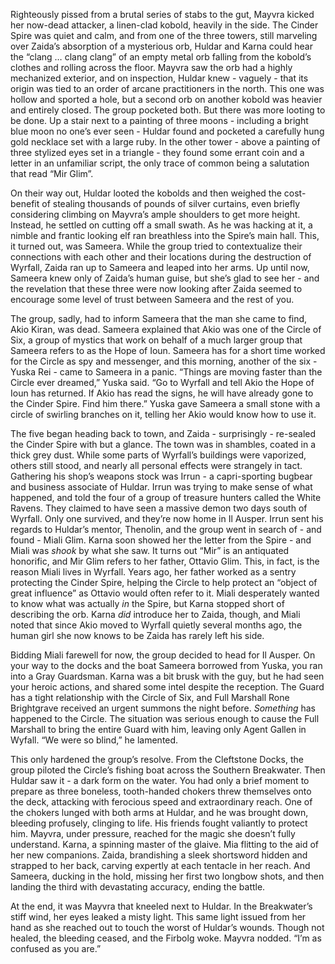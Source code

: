 Righteously pissed from a brutal series of stabs to the gut, Mayvra kicked her now-dead attacker, a linen-clad kobold, heavily in the side. The Cinder Spire was quiet and calm, and from one of the three towers, still marveling over Zaida’s absorption of a mysterious orb, Huldar and Karna could hear the “clang … clang clang” of an empty metal orb falling from the kobold’s clothes and rolling across the floor. Mayvra saw the orb had a highly mechanized exterior, and on inspection, Huldar knew - vaguely - that its origin was tied to an order of arcane practitioners in the north. This one was hollow and sported a hole, but a second orb on another kobold was heavier and entirely closed. The group pocketed both. But there was more looting to be done. Up a stair next to a painting of three moons - including a bright blue moon no one’s ever seen - Huldar found and pocketed a carefully hung gold necklace set with a large ruby. In the other tower - above a painting of three stylized eyes set in a triangle - they found some errant coin and a letter in an unfamiliar script, the only trace of common being a salutation that read “Mir Glim”.

On their way out, Huldar looted the kobolds and then weighed the cost-benefit of stealing thousands of pounds of silver curtains, even briefly considering climbing on Mayvra’s ample shoulders to get more height. Instead, he settled on cutting off a small swath. As he was hacking at it, a nimble and frantic looking elf ran breathless into the Spire’s main hall. This, it turned out, was Sameera. While the group tried to contextualize their connections with each other and their locations during the destruction of Wyrfall, Zaida ran up to Sameera and leaped into her arms. Up until now, Sameera knew only of Zaida’s human guise, but she’s glad to see her - and the revelation that these three were now looking after Zaida seemed to encourage some level of trust between Sameera and the rest of you.

The group, sadly, had to inform Sameera that the man she came to find, Akio Kiran, was dead. Sameera explained that Akio was one of the Circle of Six, a group of mystics that work on behalf of a much larger group that Sameera refers to as the Hope of Ioun. Sameera has for a short time worked for the Circle as spy and messenger, and this morning, another of the six - Yuska Rei - came to Sameera in a panic. “Things are moving faster than the Circle ever dreamed,” Yuska said. “Go to Wyrfall and tell Akio the Hope of Ioun has returned. If Akio has read the signs, he will have already gone to the Cinder Spire. Find him there.” Yuska gave Sameera a small stone with a circle of swirling branches on it, telling her Akio would know how to use it.

The five began heading back to town, and Zaida - surprisingly - re-sealed the Cinder Spire with but a glance. The town was in shambles, coated in a thick grey dust. While some parts of Wyrfall’s buildings were vaporized, others still stood, and nearly all personal effects were strangely in tact. Gathering his shop’s weapons stock was Irrun - a capri-sporting bugbear and business associate of Huldar. Irrun was trying to make sense of what happened, and told the four of a group of treasure hunters called the White Ravens. They claimed to have seen a massive demon two days south of Wyrfall. Only one survived, and they’re now home in Il Ausper. Irrun sent his regards to Huldar’s mentor, Thenolin, and the group went in search of - and found - Miali Glim. Karna soon showed her the letter from the Spire - and Miali was *shook* by what she saw. It turns out “Mir” is an antiquated honorific, and Mir Glim refers to her father, Ottavio Glim. This, in fact, is the reason Miali lives in Wyrfall. Years ago, her father worked as a sentry protecting the Cinder Spire, helping the Circle to help protect an “object of great influence” as Ottavio would often refer to it. Miali desperately wanted to know what was actually *in* the Spire, but Karna stopped short of describing the orb. Karna *did* introduce her to Zaida, though, and Miali noted that since Akio moved to Wyrfall quietly several months ago, the human girl she now knows to be Zaida has rarely left his side.

Bidding Miali farewell for now, the group decided to head for Il Ausper. On your way to the docks and the boat Sameera borrowed from Yuska, you ran into a Gray Guardsman. Karna was a bit brusk with the guy, but he had seen your heroic actions, and shared some intel despite the reception. The Guard has a tight relationship with the Circle of Six, and Full Marshall Rone Brightgrave received an urgent summons the night before. *Something* has happened to the Circle. The situation was serious enough to cause the Full Marshall to bring the entire Guard with him, leaving only Agent Gallen in Wyfall. “We were so blind,” he lamented.

This only hardened the group’s resolve. From the Cleftstone Docks, the group piloted the Circle’s fishing boat across the Southern Breakwater. Then Huldar saw it - a dark form on the water. You had only a brief moment to prepare as three boneless, tooth-handed chokers threw themselves onto the deck, attacking with ferocious speed and extraordinary reach. One of the chokers lunged with both arms at Huldar, and he was brought down, bleeding profusely, clinging to life. His friends fought valiantly to protect him. Mayvra, under pressure, reached for the magic she doesn’t fully understand. Karna, a spinning master of the glaive. Mia flitting to the aid of her new companions. Zaida, brandishing a sleek shortsword hidden and strapped to her back, carving expertly at each tentacle in her reach. And Sameera, ducking in the hold, missing her first two longbow shots, and then landing the third with devastating accuracy, ending the battle.

At the end, it was Mayvra that kneeled next to Huldar. In the Breakwater’s stiff wind, her eyes leaked a misty light. This same light issued from her hand as she reached out to touch the worst of Huldar’s wounds. Though not healed, the bleeding ceased, and the Firbolg woke. Mayvra nodded. “I’m as confused as you are.”

